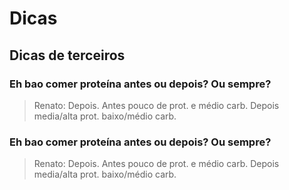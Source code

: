 # Dicas

## Dicas de terceiros

### Eh bao comer proteína antes ou depois? Ou sempre?

> Renato: Depois. Antes pouco de prot. e médio carb. Depois media/alta prot. baixo/médio carb.


### Eh bao comer proteína antes ou depois? Ou sempre?

> Renato: Depois. Antes pouco de prot. e médio carb. Depois media/alta prot. baixo/médio carb.